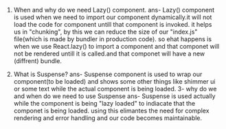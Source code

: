 1. When and why do we need Lazy() component.
ans- Lazy() component is used when we need to import our component dynamically.it will not load the code for component untill that component is invoked. 
it helps us in "chunking", by this we can reduce the size of our "index.js" file(which is made by bundler in production code).
so ehat happens is when we use React.lazy() to import a component and that componet will not be rendered untill it is called.and that componet will have a new (diffrent) bundle.

2. What is Suspense?
ans- Suspense component is used to wrap our component(to be loaded) and shows some other things like shimmer ui or some text while the actual component is being loaded.
3- why do we and when do we need to use Suspense
ans- Suspense is used actually while the component is being "lazy loaded" to indiacate that the componet is being loaded.
using this elimantes the need for complex rendering and error handling and our code becomes maintainable.
